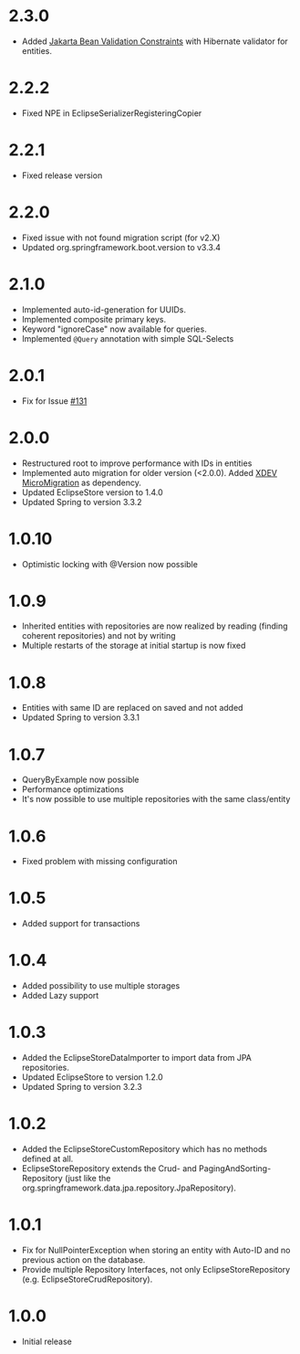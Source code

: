 # 2.3.0

* Added [Jakarta Bean Validation Constraints](https://jakarta.ee/learn/docs/jakartaee-tutorial/current/beanvalidation/bean-validation/bean-validation.html#_using_jakarta_bean_validation_constraints) with Hibernate validator for entities.

# 2.2.2

* Fixed NPE in EclipseSerializerRegisteringCopier

# 2.2.1

* Fixed release version

# 2.2.0

* Fixed issue with not found migration script (for v2.X)
* Updated org.springframework.boot.version to v3.3.4

# 2.1.0

* Implemented auto-id-generation for UUIDs.
* Implemented composite primary keys.
* Keyword "ignoreCase" now available for queries.
* Implemented ``@Query`` annotation with simple SQL-Selects

# 2.0.1

* Fix for Issue [#131](https://github.com/xdev-software/spring-data-eclipse-store/issues/131)

# 2.0.0

* Restructured root to improve performance with IDs in entities
* Implemented auto migration for older version (<2.0.0).
  Added [XDEV MicroMigration](https://github.com/xdev-software/micro-migration) as dependency.
* Updated EclipseStore version to 1.4.0
* Updated Spring to version 3.3.2

# 1.0.10

* Optimistic locking with @Version now possible

# 1.0.9

* Inherited entities with repositories are now realized by reading (finding coherent repositories) and not by writing
* Multiple restarts of the storage at initial startup is now fixed

# 1.0.8

* Entities with same ID are replaced on saved and not added
* Updated Spring to version 3.3.1

# 1.0.7

* QueryByExample now possible
* Performance optimizations
* It's now possible to use multiple repositories with the same class/entity

# 1.0.6

* Fixed problem with missing configuration

# 1.0.5

* Added support for transactions

# 1.0.4

* Added possibility to use multiple storages
* Added Lazy support

# 1.0.3

* Added the EclipseStoreDataImporter to import data from JPA repositories.
* Updated EclipseStore to version 1.2.0
* Updated Spring to version 3.2.3

# 1.0.2

* Added the EclipseStoreCustomRepository which has no methods defined at all.
* EclipseStoreRepository extends the Crud- and PagingAndSorting-Repository (just like the
  org.springframework.data.jpa.repository.JpaRepository).

# 1.0.1

* Fix for NullPointerException when storing an entity with Auto-ID and no previous action on the database.
* Provide multiple Repository Interfaces, not only EclipseStoreRepository (e.g. EclipseStoreCrudRepository).

# 1.0.0

* Initial release
 
